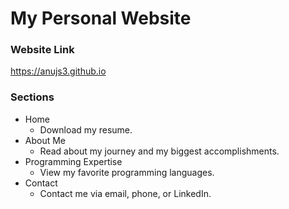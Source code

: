 # My Personal Website

### Website Link
https://anujs3.github.io

### Sections
- Home
  - Download my resume.
- About Me
  - Read about my journey and my biggest accomplishments.
- Programming Expertise
  - View my favorite programming languages.
- Contact
  - Contact me via email, phone, or LinkedIn.
